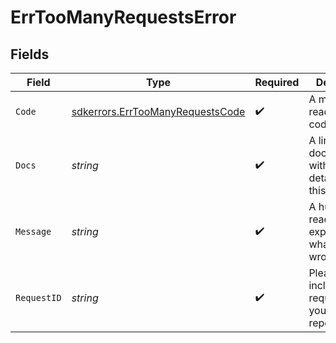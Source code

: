 # ErrTooManyRequestsError


## Fields

| Field                                                                                | Type                                                                                 | Required                                                                             | Description                                                                          | Example                                                                              |
| ------------------------------------------------------------------------------------ | ------------------------------------------------------------------------------------ | ------------------------------------------------------------------------------------ | ------------------------------------------------------------------------------------ | ------------------------------------------------------------------------------------ |
| `Code`                                                                               | [sdkerrors.ErrTooManyRequestsCode](../../models/sdkerrors/errtoomanyrequestscode.md) | :heavy_check_mark:                                                                   | A machine readable error code.                                                       | TOO_MANY_REQUESTS                                                                    |
| `Docs`                                                                               | *string*                                                                             | :heavy_check_mark:                                                                   | A link to our documentation with more details about this error code                  | https://unkey.dev/docs/api-reference/errors/code/TOO_MANY_REQUESTS                   |
| `Message`                                                                            | *string*                                                                             | :heavy_check_mark:                                                                   | A human readable explanation of what went wrong                                      |                                                                                      |
| `RequestID`                                                                          | *string*                                                                             | :heavy_check_mark:                                                                   | Please always include the requestId in your error report                             | req_1234                                                                             |